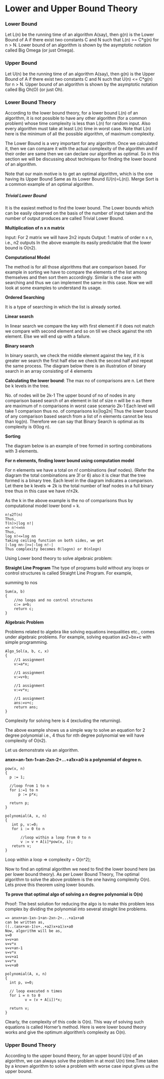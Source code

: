 # Lower and Upper Bound Theory

### Lower Bound

Let L(n) be the running time of an algorithm A(say), then g(n) is the Lower Bound of A if there exist two constants C and N such that L(n) >= C*g(n) for n > N. Lower bound of an algorithm is shown by the asymptotic notation called Big Omega (or just Omega).

### Upper Bound

Let U(n) be the running time of an algorithm A(say), then g(n) is the Upper Bound of A if there exist two constants C and N such that U(n) <= C*g(n) for n > N. Upper bound of an algorithm is shown by the asymptotic notation called Big Oh(O) (or just Oh).

### Lower Bound Theory

According to the lower bound theory, for a lower bound L(n) of an algorithm, it is not possible to have any other algorithm (for a common problem) whose time complexity is less than L(n) for random input. Also every algorithm must take at least L(n) time in worst case. Note that L(n) here is the minimum of all the possible algorithm, of maximum complexity.

The Lower Bound is a very important for any algorithm. Once we calculated it, then we can compare it with the actual complexity of the algorithm and if their order are same then we can declare our algorithm as optimal. So in this section we will be discussing about techniques for finding the lower bound of an algorithm.

Note that our main motive is to get an optimal algorithm, which is the one having its Upper Bound Same as its Lower Bound (U(n)=L(n)). Merge Sort is a common example of an optimal algorithm.

##### Trivial Lower Bound

It is the easiest method to find the lower bound. The Lower bounds which can be easily observed on the basis of the number of input taken and the number of output produces are called Trivial Lower Bound.

**Multiplication of n x n matrix**

Input: For 2 matrix we will have 2n2 inputs
Output: 1 matrix of order n x n, i.e.,  n2 outputs 
In the above example its easily predictable that the lower bound is O(n2).

**Computational Model**

The method is for all those algorithms that are comparison based. For example in sorting we have to compare the elements of the list among themselves and then sort them accordingly. Similar is the case with searching and thus we can implement the same in this case. Now we will look at some examples to understand its usage.

**Ordered Searching**

It is a type of searching in which the list is already sorted.

**Linear search**

In linear search we compare the key with first element if it does not match we compare with second element and so on till we check against the nth element. Else we will end up with a failure.

**Binary search**

In binary search, we check the middle element against the key, if it is greater we search the first half else we check the second half and repeat the same process.
The diagram below there is an illustration of binary search in an array consisting of 4 elements

**Calculating the lower bound**: The max no of comparisons are n. Let there be k levels in the tree.

No. of nodes will be 2k-1
The upper bound of no of nodes in any comparison based search of an element in list of size n will be n as there are maximum of n comparisons in worst case scenario 2k-1
Each level will take 1 comparison thus no. of comparisons k≥|log2n|
Thus the lower bound of any comparison based search from a list of n elements cannot be less than log(n). Therefore we can say that Binary Search is optimal as its complexity is Θ(log n).

**Sorting**

The diagram below is an example of tree formed in sorting combinations with 3 elements.

**For n elements, finding lower bound using computation model**

For n elements we have a total on n! combinations (leaf nodes). (Refer the diagram the total combinations are 3! or 6) also it is clear that the tree formed is a binary tree. Each level in the diagram indicates a comparison. Let there be k levels => 2k is the total number of leaf nodes in a full binary tree thus in this case we have n!≤2k.

As the k in the above example is the no of comparisons thus by computational model lower bond = k.

```
n!≤2T(n)
Thus, 
T(n)>|log n!| 
=> n!<=nn
Thus,
log n!<=log nn
Taking ceiling function on both sides, we get
|-log nn-|>=|-log n!-|
Thus complexity becomes Θ(lognn) or Θ(nlogn)
```

Using Lower bond theory to solve algebraic problem:

**Straight Line Program**
The type of programs build without any loops or control structures is called Straight Line Program. For example,

summing to nos

```
Sum(a, b) 
{ 
    //no loops and no control structures 
    c:= a+b; 
    return c; 
}
```

**Algebraic Problem**

Problems related to algebra like solving equations inequalities etc., comes under algebraic problems. For example, solving equation ax2+bx+c with simple programming.

```
Algo_Sol(a, b, c, x) 
{  
    //1 assignment 
    v:=a*x;  
  
    //1 assignment 
    v:=v+b; 
  
    //1 assignment 
    v:=v*x; 
  
    //1 assignment 
    ans:=v+c; 
    return ans; 
}
```

Complexity for solving here is 4 (excluding the returning).

The above example shows us a simple way to solve an equation for 2 degree polynomial i.e., 4 thus for nth degree polynomial we will have complexity of O(n2).

Let us demonstrate via an algorithm.

**anxn+an-1xn-1+an-2xn-2+…+a1x+a0 is a polynomial of degree n.**

```
pow(x, n)  
{  
  p := 1;  
  
  //loop from 1 to n  
  for i:=1 to n  
      p := p*x;  

  return p;  
}  
  
polynomial(A, x, n)  
{  
   int p, v:=0;  
   for i := 0 to n  
  
       //loop within a loop from 0 to n 
       v := v + A[i]*pow(x, i);  
   return v;  
}  
```

Loop within a loop => complexity = O(n^2);

Now to find an optimal algorithm we need to find the lower bound here (as per lower bound theory). As per Lower Bound Theory, The optimal algorithm to solve the above problem is the one having complexity O(n). Lets prove this theorem using lower bounds.

**To prove that optimal algo of solving a n degree polynomial is O(n)**

Proof: The best solution for reducing the algo is to make this problem less complex by dividing the polynomial into several straight line problems.

```
=> anxn+an-1xn-1+an-2xn-2+...+a1x+a0 
can be written as, 
((..(anx+an-1)x+..+a2)x+a1)x+a0
Now, algorithm will be as,
v=0
v=v+an
v=v*x
v=v+an-1
v=v*x
v=v+a1
v=v*x
v=v+a0 
```

```
polynomial(A, x, n)  
{ 
  int p, v=0;  

  // loop executed n times 
  for i = n to 0  
         v = (v + A[i])*x; 

  return v; 
}
```

Clearly, the complexity of this code is O(n). This way of solving such equations is called Horner’s method. Here is were lower bound theory works and give the optimum algorithm’s complexity as O(n).

### Upper Bound Theory

According to the upper bound theory, for an upper bound U(n) of an algorithm, we can always solve the problem in at most U(n) time.Time taken by a known algorithm to solve a problem with worse case input gives us the upper bound.
